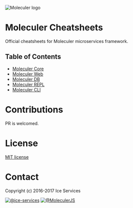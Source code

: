 ![Moleculer logo](docs/assets/logo.png)

# Moleculer Cheatsheets
Official cheatsheets for Moleculer microservices framework.

## Table of Contents

- [Moleculer Core](moleculer.js)
- [Moleculer Web](moleculer-web.js)
- [Moleculer DB](moleculer-db.js)
- [Moleculer REPL](moleculer-repl.sh)
- [Moleculer CLI](moleculer-cli.sh)

# Contributions
PR is welcomed.

# License
[MIT license](https://tldrlegal.com/license/mit-license)

# Contact
Copyright (c) 2016-2017 Ice Services

[![@ice-services](https://img.shields.io/badge/github-ice--services-green.svg)](https://github.com/ice-services) [![@MoleculerJS](https://img.shields.io/badge/twitter-MoleculerJS-blue.svg)](https://twitter.com/MoleculerJS)
